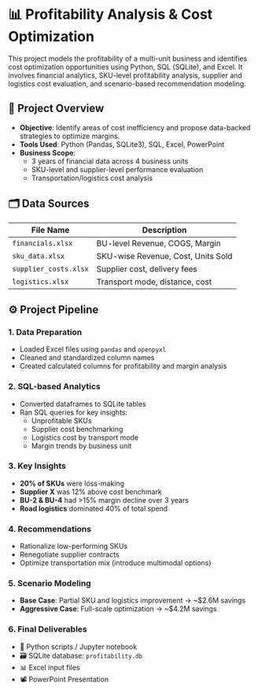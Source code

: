 # 📊 Profitability Analysis & Cost Optimization

This project models the profitability of a multi-unit business and identifies cost optimization opportunities using Python, SQL (SQLite), and Excel. It involves financial analytics, SKU-level profitability analysis, supplier and logistics cost evaluation, and scenario-based recommendation modeling.

## 🚀 Project Overview

- **Objective**: Identify areas of cost inefficiency and propose data-backed strategies to optimize margins.
- **Tools Used**: Python (Pandas, SQLite3), SQL, Excel, PowerPoint
- **Business Scope**:
  - 3 years of financial data across 4 business units
  - SKU-level and supplier-level performance evaluation
  - Transportation/logistics cost analysis

## 🗂️ Data Sources

| File Name           | Description                                |
|---------------------|--------------------------------------------|
| `financials.xlsx`   | BU-level Revenue, COGS, Margin              |
| `sku_data.xlsx`     | SKU-wise Revenue, Cost, Units Sold         |
| `supplier_costs.xlsx` | Supplier cost, delivery fees               |
| `logistics.xlsx`    | Transport mode, distance, cost              |

## ⚙️ Project Pipeline

### 1. Data Preparation

- Loaded Excel files using `pandas` and `openpyxl`
- Cleaned and standardized column names
- Created calculated columns for profitability and margin analysis

### 2. SQL-based Analytics

- Converted dataframes to SQLite tables
- Ran SQL queries for key insights:
  - Unprofitable SKUs
  - Supplier cost benchmarking
  - Logistics cost by transport mode
  - Margin trends by business unit

### 3. Key Insights

- **20% of SKUs** were loss-making
- **Supplier X** was 12% above cost benchmark
- **BU-2 & BU-4** had >15% margin decline over 3 years
- **Road logistics** dominated 40% of total spend

### 4. Recommendations

- Rationalize low-performing SKUs
- Renegotiate supplier contracts
- Optimize transportation mix (introduce multimodal options)

### 5. Scenario Modeling

- **Base Case**: Partial SKU and logistics improvement → ~$2.6M savings
- **Aggressive Case**: Full-scale optimization → ~$4.2M savings

### 6. Final Deliverables

- 🐍 Python scripts / Jupyter notebook
- 🗃️ SQLite database: `profitability.db`
- 📊 Excel input files
- 📽️ PowerPoint Presentation

